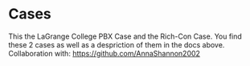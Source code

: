 # Cases

This the LaGrange College PBX Case and the Rich-Con Case. 
You find these 2 cases as well as a despriction of them in the docs above. 
Collaboration with: 
https://github.com/AnnaShannon2002
